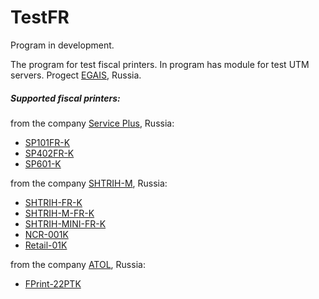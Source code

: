 # TestFR
Program in development.

The program for test fiscal printers.
In program has module for test UTM servers.
Progect [EGAIS](http://egais.ru/), Russia.

##### Supported fiscal printers:

from the company [Service Plus](http://www.servplus.ru/), Russia:

* [SP101FR-K](http://www.servplus.ru/equipment/detail/SP101FRK/)
* [SP402FR-K](http://www.servplus.ru/equipment/detail/SP402FRK/)
* [SP601-K](http://www.servplus.ru/equipment/detail/SP601/)

from the company [SHTRIH-M](http://www.shtrih-m.ru/), Russia:

* [SHTRIH-FR-K](http://www.shtrih-m.ru/catalog/programmno-tekhnicheskie-kompleksy-fr-i-aspd/shtrikh-fr-k/)
* [SHTRIH-M-FR-K](http://www.shtrih-m.ru/catalog/programmno-tekhnicheskie-kompleksy-fr-i-aspd/shtrikh-m-fr-k/)
* [SHTRIH-MINI-FR-K](http://www.shtrih-m.ru/catalog/programmno-tekhnicheskie-kompleksy-fr-i-aspd/shtrikh-mini-fr-k/)
* [NCR-001K](http://www.shtrih-m.ru/catalog/programmno-tekhnicheskie-kompleksy-fr-i-aspd/-ncr-001k/)
* [Retail-01K](http://www.shtrih-m.ru/catalog/programmno-tekhnicheskie-kompleksy-fr-i-aspd/retail-01k/)

from the company [ATOL](http://atol.ru/), Russia:

* [FPrint-22PTK](http://atol.ru/products/kkt/fprint/fprint-22ptk.html)

